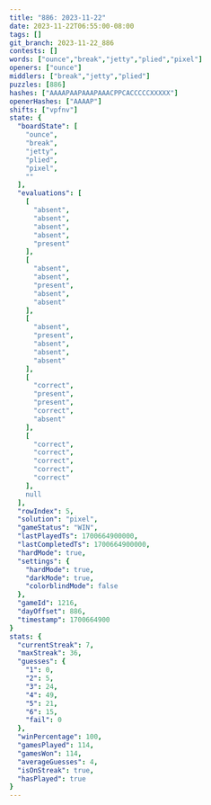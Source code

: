 ```yaml
---
title: "886: 2023-11-22"
date: 2023-11-22T06:55:00-08:00
tags: []
git_branch: 2023-11-22_886
contests: []
words: ["ounce","break","jetty","plied","pixel"]
openers: ["ounce"]
middlers: ["break","jetty","plied"]
puzzles: [886]
hashes: ["AAAAPAAPAAAPAAACPPCACCCCCXXXXX"]
openerHashes: ["AAAAP"]
shifts: ["vpfnv"]
state: {
  "boardState": [
    "ounce",
    "break",
    "jetty",
    "plied",
    "pixel",
    ""
  ],
  "evaluations": [
    [
      "absent",
      "absent",
      "absent",
      "absent",
      "present"
    ],
    [
      "absent",
      "absent",
      "present",
      "absent",
      "absent"
    ],
    [
      "absent",
      "present",
      "absent",
      "absent",
      "absent"
    ],
    [
      "correct",
      "present",
      "present",
      "correct",
      "absent"
    ],
    [
      "correct",
      "correct",
      "correct",
      "correct",
      "correct"
    ],
    null
  ],
  "rowIndex": 5,
  "solution": "pixel",
  "gameStatus": "WIN",
  "lastPlayedTs": 1700664900000,
  "lastCompletedTs": 1700664900000,
  "hardMode": true,
  "settings": {
    "hardMode": true,
    "darkMode": true,
    "colorblindMode": false
  },
  "gameId": 1216,
  "dayOffset": 886,
  "timestamp": 1700664900
}
stats: {
  "currentStreak": 7,
  "maxStreak": 36,
  "guesses": {
    "1": 0,
    "2": 5,
    "3": 24,
    "4": 49,
    "5": 21,
    "6": 15,
    "fail": 0
  },
  "winPercentage": 100,
  "gamesPlayed": 114,
  "gamesWon": 114,
  "averageGuesses": 4,
  "isOnStreak": true,
  "hasPlayed": true
}
---
```

<!-- more -->
